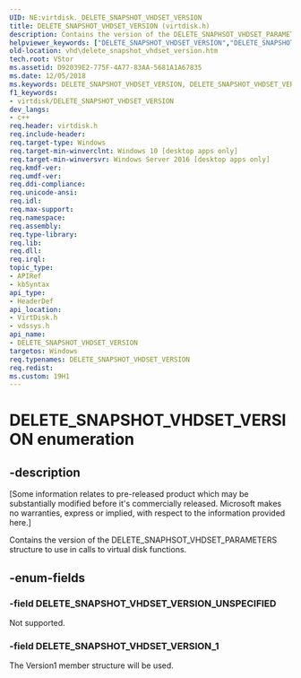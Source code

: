 ```yaml
---
UID: NE:virtdisk._DELETE_SNAPSHOT_VHDSET_VERSION
title: DELETE_SNAPSHOT_VHDSET_VERSION (virtdisk.h)
description: Contains the version of the DELETE_SNAPHSOT_VHDSET_PARAMETERS structure to use in calls to virtual disk functions.
helpviewer_keywords: ["DELETE_SNAPSHOT_VHDSET_VERSION","DELETE_SNAPSHOT_VHDSET_VERSION enumeration [VHD]","DELETE_SNAPSHOT_VHDSET_VERSION_1","DELETE_SNAPSHOT_VHDSET_VERSION_UNSPECIFIED","PDELETE_SNAPSHOT_VHDSET_VERSION","PDELETE_SNAPSHOT_VHDSET_VERSION enumeration pointer [VHD]","vdssys/DELETE_SNAPSHOT_VHDSET_VERSION","vdssys/DELETE_SNAPSHOT_VHDSET_VERSION_1","vdssys/DELETE_SNAPSHOT_VHDSET_VERSION_UNSPECIFIED","vdssys/PDELETE_SNAPSHOT_VHDSET_VERSION","vhd.delete_snapshot_vhdset_version","virtdisk/DELETE_SNAPSHOT_VHDSET_VERSION","virtdisk/DELETE_SNAPSHOT_VHDSET_VERSION_1","virtdisk/DELETE_SNAPSHOT_VHDSET_VERSION_UNSPECIFIED","virtdisk/PDELETE_SNAPSHOT_VHDSET_VERSION"]
old-location: vhd\delete_snapshot_vhdset_version.htm
tech.root: VStor
ms.assetid: D92039E2-775F-4A77-83AA-5681A1A67835
ms.date: 12/05/2018
ms.keywords: DELETE_SNAPSHOT_VHDSET_VERSION, DELETE_SNAPSHOT_VHDSET_VERSION enumeration [VHD], DELETE_SNAPSHOT_VHDSET_VERSION_1, DELETE_SNAPSHOT_VHDSET_VERSION_UNSPECIFIED, PDELETE_SNAPSHOT_VHDSET_VERSION, PDELETE_SNAPSHOT_VHDSET_VERSION enumeration pointer [VHD], vdssys/DELETE_SNAPSHOT_VHDSET_VERSION, vdssys/DELETE_SNAPSHOT_VHDSET_VERSION_1, vdssys/DELETE_SNAPSHOT_VHDSET_VERSION_UNSPECIFIED, vdssys/PDELETE_SNAPSHOT_VHDSET_VERSION, vhd.delete_snapshot_vhdset_version, virtdisk/DELETE_SNAPSHOT_VHDSET_VERSION, virtdisk/DELETE_SNAPSHOT_VHDSET_VERSION_1, virtdisk/DELETE_SNAPSHOT_VHDSET_VERSION_UNSPECIFIED, virtdisk/PDELETE_SNAPSHOT_VHDSET_VERSION
f1_keywords:
- virtdisk/DELETE_SNAPSHOT_VHDSET_VERSION
dev_langs:
- c++
req.header: virtdisk.h
req.include-header: 
req.target-type: Windows
req.target-min-winverclnt: Windows 10 [desktop apps only]
req.target-min-winversvr: Windows Server 2016 [desktop apps only]
req.kmdf-ver: 
req.umdf-ver: 
req.ddi-compliance: 
req.unicode-ansi: 
req.idl: 
req.max-support: 
req.namespace: 
req.assembly: 
req.type-library: 
req.lib: 
req.dll: 
req.irql: 
topic_type:
- APIRef
- kbSyntax
api_type:
- HeaderDef
api_location:
- VirtDisk.h
- vdssys.h
api_name:
- DELETE_SNAPSHOT_VHDSET_VERSION
targetos: Windows
req.typenames: DELETE_SNAPSHOT_VHDSET_VERSION
req.redist: 
ms.custom: 19H1
---
```


# DELETE_SNAPSHOT_VHDSET_VERSION enumeration


## -description


<p class="CCE_Message">[Some information relates to pre-released product which may be substantially modified before it's commercially released. Microsoft makes no warranties, express or implied, with respect to the information provided here.]

Contains the version of the DELETE_SNAPHSOT_VHDSET_PARAMETERS structure to use in calls to virtual disk functions.


## -enum-fields




### -field DELETE_SNAPSHOT_VHDSET_VERSION_UNSPECIFIED

Not supported.


### -field DELETE_SNAPSHOT_VHDSET_VERSION_1

The Version1 member structure will be used.

